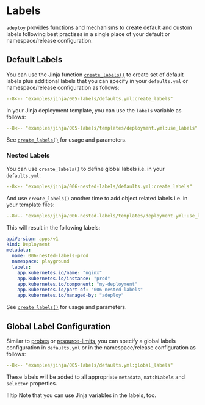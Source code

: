 # Labels

<!-- --8<-- [start:summary] -->
`adeploy` provides functions and mechanisms to create default and custom labels following best practises in a single 
place of your default or namespace/release configuration.
<!-- --8<-- [end:summary] -->

## Default Labels 
<!-- md:provider Jinja --><!-- md:provider Helm -->

You can use the Jinja function [`create_labels()`](functions.md#create_labels) to create set of default labels plus 
additional labels that you can specify in your `defaults.yml` or namespace/release configuration as follows:

```{.yaml title="defaults.yml"}
--8<-- "examples/jinja/005-labels/defaults.yml:create_labels"
```

In your Jinja deployment template, you can use the `labels` variable as follows:

```{.yaml title="deployment.yml" hl_lines="6 9 18"}
--8<-- "examples/jinja/005-labels/templates/deployment.yml:use_labels"
```

See [`create_labels()`](functions.md#adpeloy.common.jinja.globals.Handler.create_labels) for usage and parameters.

### Nested Labels
<!-- --8<-- [start:nested_labels] -->

You can use `create_labels()` to define global labels i.e. in your `defaults.yml`:

```{.yaml title="defaults.yml"}
--8<-- "examples/jinja/006-nested-labels/defaults.yml:create_labels"
```

And use `create_labels()` another time to add object related labels i.e. in your template files:

```{.yaml title="templates/deployment.yml" hl_lines="6 9 18"}
--8<-- "examples/jinja/006-nested-labels/templates/deployment.yml:use_labels"
```

This will result in the following labels:

```{.yaml title="build/jinja/.../prod/deployment.yml"}
apiVersion: apps/v1
kind: Deployment
metadata:
  name: 006-nested-labels-prod
  namespace: playground
  labels: 
    app.kubernetes.io/name: "nginx"
    app.kubernetes.io/instance: "prod"
    app.kubernetes.io/component: "my-deployment"
    app.kubernetes.io/part-of: "006-nested-labels"
    app.kubernetes.io/managed-by: "adeploy"
```

<!-- --8<-- [end:nested_labels] -->

See [`create_labels()`](functions.md#adpeloy.common.jinja.globals.Handler.create_labels) for usage and parameters.

## Global Label Configuration <!-- md:provider Jinja -->

Similar to [probes](probes.md) or [resource-limits](resource-limits.md), you can specify a global labels configuration 
in `defaults.yml` or in the namespace/release configuration as follows:

```{.yaml title="defaults.yml"}
--8<-- "examples/jinja/005-labels/defaults.yml:global_labels"
```

These labels will be added to all appropriate `metadata`, `matchLabels` and `selector` properties. 

!!!tip 
    Note that you can use Jinja variables in the labels, too.

